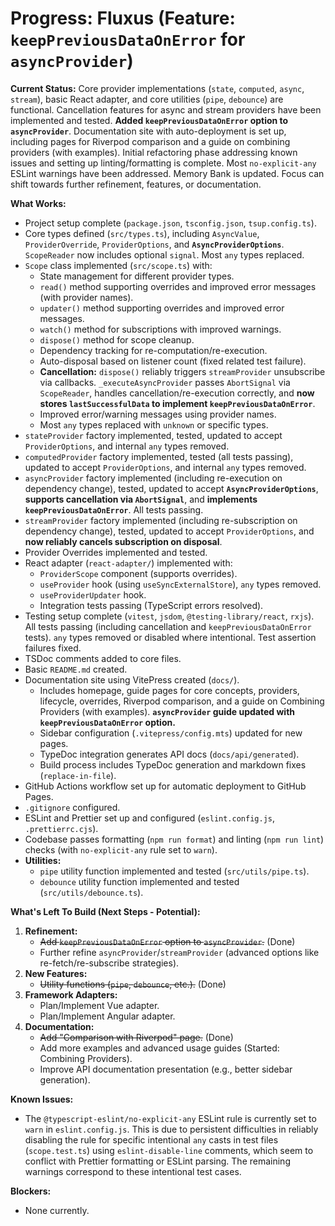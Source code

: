 # Progress: Fluxus (Feature: `keepPreviousDataOnError` for `asyncProvider`)

**Current Status:** Core provider implementations (`state`, `computed`, `async`,
`stream`), basic React adapter, and core utilities (`pipe`, `debounce`) are
functional. Cancellation features for async and stream providers have been
implemented and tested. **Added `keepPreviousDataOnError` option to
`asyncProvider`**. Documentation site with auto-deployment is set up, including
pages for Riverpod comparison and a guide on combining providers (with
examples). Initial refactoring phase addressing known issues and setting up
linting/formatting is complete. Most `no-explicit-any` ESLint warnings have been
addressed. Memory Bank is updated. Focus can shift towards further refinement,
features, or documentation.

**What Works:**

- Project setup complete (`package.json`, `tsconfig.json`, `tsup.config.ts`).
- Core types defined (`src/types.ts`), including `AsyncValue`,
  `ProviderOverride`, `ProviderOptions`, and **`AsyncProviderOptions`**.
  `ScopeReader` now includes optional `signal`. Most `any` types replaced.
- `Scope` class implemented (`src/scope.ts`) with:
  - State management for different provider types.
  - `read()` method supporting overrides and improved error messages (with
    provider names).
  - `updater()` method supporting overrides and improved error messages.
  - `watch()` method for subscriptions with improved warnings.
  - `dispose()` method for scope cleanup.
  - Dependency tracking for re-computation/re-execution.
  - Auto-disposal based on listener count (fixed related test failure).
  - **Cancellation:** `dispose()` reliably triggers `streamProvider` unsubscribe
    via callbacks. `_executeAsyncProvider` passes `AbortSignal` via
    `ScopeReader`, handles cancellation/re-execution correctly, and **now stores
    `lastSuccessfulData` to implement `keepPreviousDataOnError`**.
  - Improved error/warning messages using provider names.
  - Most `any` types replaced with `unknown` or specific types.
- `stateProvider` factory implemented, tested, updated to accept
  `ProviderOptions`, and internal `any` types removed.
- `computedProvider` factory implemented, tested (all tests passing), updated to
  accept `ProviderOptions`, and internal `any` types removed.
- `asyncProvider` factory implemented (including re-execution on dependency
  change), tested, updated to accept **`AsyncProviderOptions`**, **supports
  cancellation via `AbortSignal`**, and **implements
  `keepPreviousDataOnError`**. All tests passing.
- `streamProvider` factory implemented (including re-subscription on dependency
  change), tested, updated to accept `ProviderOptions`, and **now reliably
  cancels subscription on disposal**.
- Provider Overrides implemented and tested.
- React adapter (`react-adapter/`) implemented with:
  - `ProviderScope` component (supports overrides).
  - `useProvider` hook (using `useSyncExternalStore`), `any` types removed.
  - `useProviderUpdater` hook.
  - Integration tests passing (TypeScript errors resolved).
- Testing setup complete (`vitest`, `jsdom`, `@testing-library/react`, `rxjs`).
  All tests passing (including cancellation and `keepPreviousDataOnError`
  tests). `any` types removed or disabled where intentional. Test assertion
  failures fixed.
- TSDoc comments added to core files.
- Basic `README.md` created.
- Documentation site using VitePress created (`docs/`).
  - Includes homepage, guide pages for core concepts, providers, lifecycle,
    overrides, Riverpod comparison, and a guide on Combining Providers (with
    examples). **`asyncProvider` guide updated with `keepPreviousDataOnError`
    option.**
  - Sidebar configuration (`.vitepress/config.mts`) updated for new pages.
  - TypeDoc integration generates API docs (`docs/api/generated`).
  - Build process includes TypeDoc generation and markdown fixes
    (`replace-in-file`).
- GitHub Actions workflow set up for automatic deployment to GitHub Pages.
- `.gitignore` configured.
- ESLint and Prettier set up and configured (`eslint.config.js`,
  `.prettierrc.cjs`).
- Codebase passes formatting (`npm run format`) and linting (`npm run lint`)
  checks (with `no-explicit-any` rule set to `warn`).
- **Utilities:**
  - `pipe` utility function implemented and tested (`src/utils/pipe.ts`).
  - `debounce` utility function implemented and tested
    (`src/utils/debounce.ts`).

**What's Left To Build (Next Steps - Potential):**

1. **Refinement:**
   - ~~Add `keepPreviousDataOnError` option to `asyncProvider`.~~ (Done)
   - Further refine `asyncProvider`/`streamProvider` (advanced options like
     re-fetch/re-subscribe strategies).
2. **New Features:**
   - ~~Utility functions (`pipe`, `debounce`, etc.).~~ (Done)
3. **Framework Adapters:**
   - Plan/Implement Vue adapter.
   - Plan/Implement Angular adapter.
4. **Documentation:**
   - ~~Add "Comparison with Riverpod" page.~~ (Done)
   - Add more examples and advanced usage guides (Started: Combining Providers).
   - Improve API documentation presentation (e.g., better sidebar generation).

**Known Issues:**

- The `@typescript-eslint/no-explicit-any` ESLint rule is currently set to
  `warn` in `eslint.config.js`. This is due to persistent difficulties in
  reliably disabling the rule for specific intentional `any` casts in test files
  (`scope.test.ts`) using `eslint-disable-line` comments, which seem to conflict
  with Prettier formatting or ESLint parsing. The remaining warnings correspond
  to these intentional test cases.

**Blockers:**

- None currently.
